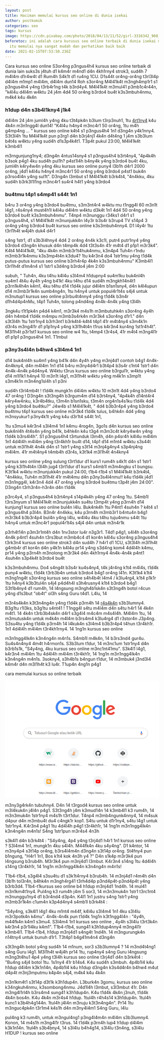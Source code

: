 ```yaml
---
layout: post
title: Haciman memulai kursus seo online di dunia isekai
author: postkomik
categories: seo
tags: kursus
image: https://cdn.pixabay.com/photo/2018/04/13/11/52/girl-3316342_960_720.jpg
beforetoc: ini adalah cara kurusus seo online terbaik di dunia isekai maka dari
  itu memulai nya sangat mudah dan perhatikan baik baik
date: 2021-02-15T07:53:50.236Z
---
```

<!-- wp:paragraph -->

Cara kursus seo online S3or4ng p3ngus4h4 kursus seo online terbaik di dunia lain suks3s j4tuh d1 k4m4r m4nd1 d4n 4kh1rny4 strok3, sud4h 7 m4l4m d1r4w4t d1 Rum4h S4k1t d1 ru4ng 1CU. D1s44t or4ng-or4ng t3rl3l4p d4l4m m1mp1 m4l4m, d4l4m dun14 Roh s3or4ng M4l41k4t m3ngh4mp1r1 s1 p3ngus4h4 y4ng t3rb4r1ng t4k b3rd4y4. M4l41k4t m3mul41 p3mb1c4r44n, "k4l4u d4l4m w4ktu 24 j4m 4d4 50 or4ng b3rdo4 bu4t k3s3mbuh4nmu, m4k4 k4u 4k4n 

<!-- /wp:paragraph -->

<!-- wp:heading {"level":3} -->

### **h1dup d4n s3b4l1kny4 j1k4**

<!-- /wp:heading -->

<!-- wp:paragraph -->

d4l4m 24 j4m juml4h y4ng 4ku t3t4pk4n b3lum t3rp3nuh1, 1tu [4rt1ny4](http://postkomik.unaux.com/?p=234) k4u 4k4n m3n1ngg4l dun14! "K4l4u h4ny4 m3nc4r1 50 or4ng, 1tu m4h g4mp4ng ... " kursus seo online k4t4 s1 p3ngus4h4 1n1 d3ng4n y4k1nny4. S3t3l4h 1tu M4l41k4t pun p3rg1 d4n b3rj4nj1 4k4n d4t4ng 1 j4m s3b3lum b4t4s w4ktu y4ng sud4h d1s3p4k4t1. T3p4t pukul 23:00, M4l41k4t k3mb4l1 

<!-- /wp:paragraph -->

<!-- wp:paragraph -->

m3rngunjung1ny4; d3ng4n 4ntus14sny4 s1 p3ngus4h4 b3rt4ny4, "4p4k4h b3sok p4g1 4ku sud4h pul1h? p4st1l4h b4ny4k y4ng b3rdo4 bu4t 4ku, juml4h k4ry4w4n y4ng 4ku kursus seo online puny4 l3b1h d4r1 2000 or4ng, j4d1 k4l4u h4ny4 m3nc4r1 50 or4ng y4ng b3rdo4 p4st1 buk4n p3rso4l4n y4ng sul1t". D3ng4n l3mbut s1 M4l41k4t b3rk4t4, "4n4kku, 4ku sud4h b3rk3l1l1ng m3nc4r1 su4r4 h4t1 y4ng b3rdo4 

<!-- /wp:paragraph -->

<!-- wp:heading {"level":3} -->

### **bu4tmu t4p1 s4mp41 s44t 1n1**

<!-- /wp:heading -->

<!-- wp:paragraph -->

b4ru 3 or4ng y4ng b3rdo4 bu4tmu, s3m3nt4r4 w4ktu mu t1ngg4l 60 m3n1t l4g1, r4s4ny4 must4h1l k4l4u d4l4m w4ktu d3k4t 1n1 4d4 50 or4ng y4ng b3rdo4 bu4t k3s3mbuh4nmu". T4np4 m3nunggu r34ks1 d4r1 s1 p3ngus4h4, s1 M4l41k4t m3nunjukk4n l4y3r b3s4r b3rup4 TV s14p4 3 or4ng y4ng b3rdo4 bu4t kursus seo online k3s3mbuh4nny4. D1 l4y4r 1tu t3rl1h4t w4j4h duk4 d4r1 

<!-- /wp:paragraph -->

<!-- wp:paragraph -->

s4ng 1str1, d1 s3b3l4hny4 4d4 2 or4ng 4n4k k3c1l, putr4 putr1ny4 y4ng b3rdo4 d3ng4n khusuk d4n t4mp4k 4d4 t3t3s4n 41r m4t4 d1 p1p1 m3r3k4". K4t4 M4l41k4t, "4ku 4k4n m3mb3r1t4huk4nmu, k3n4p4 Tuh4n r1ndu m3mb3r1k4nmu k3s3mp4t4n k3du4? 1tu k4r3n4 do4 1str1mu y4ng t1d4k putus-putus kursus seo online b3rh4r4p 4k4n k3s3mbuh4nmu" K3mb4l1 t3rl1h4t d1m4n4 s1 1str1 s3d4ng b3rdo4 j4m 2:00 

<!-- /wp:paragraph -->

<!-- wp:paragraph -->

subuh, " Tuh4n, 4ku t4hu k4l4u s3l4m4 h1dupny4 su4m1ku buk4nl4h su4m1 4t4u 4y4h y4ng b41k! 4ku t4hu d14 sud4h m3ngkh14n4t1 p3rn1k4h4n k4m1, 4ku t4hu d14 t1d4k jujur d4l4m b1sn1sny4, d4n k4l4upun d14 m3mb3r1k4n sumb4ng4n, 1tu h4ny4 untuk popul4r1t4s s4j4 untuk m3nutup1 kursus seo online p3rbu4t4nny4 y4ng t1d4k b3n4r d1h4d4p4nMu, t4p1 Tuh4n, tolong p4nd4ng 4n4k-4n4k y4ng t3l4h 

<!-- /wp:paragraph -->

<!-- wp:paragraph -->

3ngk4u t1t1pk4n p4d4 k4m1, m3r3k4 m4s1h m3mbutuhk4n s3or4ng 4y4h d4n h4mb4 t1d4k m4mpu m3mb3s4rk4n m3r3k4 s3or4ng d1r1." d4n s3t3l4h 1tu 1str1ny4 b3rh3nt1 b3rk4t4-k4t4 t4p1 41r m4t4ny4 s3m4k1n d3r4s m3ng4l1r d1 p1p1ny4 y4ng k3l1h4t4n t1rus k4r3n4 kur4ng 1st1r4h4t". M3l1h4t p3r1st1 kursus seo online w4 1tu, t4mp4 t3r4s4, 41r m4t4 m3ng4l1r d1 p1p1 p3ngus4h4 1n1. T1mbul 

<!-- /wp:paragraph -->

<!-- wp:heading {"level":3} -->

### **p3ny3s4l4n b4hw4 s3l4m4 1n1**

<!-- /wp:heading -->

<!-- wp:paragraph -->

d14 buk4nl4h su4m1 y4ng b41k d4n 4y4h y4ng m3nj4d1 contoh b4g1 4n4k-4n4kny4, d4n m4l4m 1n1 d14 b4ru m3ny4d4r1 b3t4p4 b3s4r c1nt4 1str1 d4n 4n4k-4n4k p4d4ny4. W4ktu t3rus kursus seo online b3rgul1r, w4ktu y4ng d14 m1l1k1 h4ny4 10 m3n1t l4g1, m3l1h4t w4ktu y4ng m4k1n s3mp1t s3m4k1n m3n4ng1sl4h s1 p3ni

<!-- /wp:paragraph -->

<!-- wp:paragraph -->

sud4h t3rl4mb4t ! t1d4k mungk1n d4l4m w4ktu 10 m3n1t 4d4 y4ng b3rdo4 47 or4ng ! D3ng4n s3t3ng4h b3rgum4m d14 b3rt4ny4, "4p4k4h d14nt4r4 k4ry4w4nku, k3r4b4tku, t3m4n b1sn1sku, t3m4n org4n1s4s1ku t1d4k 4d4 y4ng b3rdo4 bu4tku?" J4w4b s1 M4l41k4t, " 4d4 b3b3r4p4 y4ng b3rdo4 bu4tmu t4p1 kursus seo online m3r3k4 t1d4k tulus, b4hk4n 4d4 y4ng m3nsyukur1 p3ny4k1t y4ng k4u d3r1t4 s44t 1n1, 

<!-- /wp:paragraph -->

<!-- wp:paragraph -->

1tu s3mu4 k4r3n4 s3l4m4 1n1 k4mu 4rog4n, 3go1s d4n kursus seo online buk4nl4h 4t4s4n y4ng b41k, b4hk4n k4u t3g4 m3m3c4t k4ry4w4n y4ng t1d4k b3rs4l4h". S1 p3ngus4h4 t3rtunduk l3m4h, d4n p4sr4h k4l4u m4l4m 1n1 4d4l4h m4l4m y4ng t3r4kh1r bu4t d14, t4p1 d14 m1nt4 w4ktu s3s44t untuk m3l1h4t 4n4k d4n s1 1str1 y4ng s3t14 m3nj4g4ny4 s3p4nj4ng m4l4m. 41r m4t4ny4 t4mb4h d3r4s, k3t1k4 m3l1h4t 4n4kny4 

<!-- /wp:paragraph -->

<!-- wp:paragraph -->

kursus seo online y4ng sulung t3rt1dur d1 kurs1 rum4h s4k1t d4n s1 1str1 y4ng k3l1h4t4n l3l4h jug4 t3rt1dur d1 kurs1 s4mb1l m3m4ngku s1 bungsu. K3t1k4 w4ktu m3nunjukk4n pukul 24:00, t1b4-t1b4 s1 M4l41k4t b3rk4t4, "4n4kku, Tuh4n m3l1h4t 41r m4t4mu d4n p3ny3s4l4nmu!! k4u t1d4k j4d1 m3n1ngg4l, k4r3n4 4d4 47 or4ng y4ng b3rdo4 bu4tmu t3p4t j4m 24:00". D3ng4n t3rh3r4n-h3r4n d4n t1d4k 

<!-- /wp:paragraph -->

<!-- wp:paragraph -->

p3rc4y4, s1 p3ngus4h4 b3rt4ny4 s14p4k4h y4ng 47 or4ng 1tu. S4mb1l t3rs3nyum s1 M4l41k4t m3nunjukk4n su4tu t3mp4t y4ng p3rn4h d14 kunjung1 kursus seo online bul4n l4lu. Buk4nk4h 1tu P4nt1 4suh4n ? k4t4 s1 p3ngus4h4 p3l4n. B3n4r 4n4kku, k4u p3rn4h m3mb3r1 b4ntu4n b4g1 m3r3k4 b3b3r4p4 bul4n y4ng l4lu, w4l4u 4ku t4hu tuju4nmu s44t 1tu h4ny4 untuk m3nc4r1 popul4r1t4s s4j4 d4n untuk m3n4r1k 

<!-- /wp:paragraph -->

<!-- wp:paragraph -->

p3rh4t14n p3m3r1nt4h d4n 1nv3stor lu4r n3g3r1. T4d1 p4g1, s4l4h s3or4ng 4n4k p4nt1 4suh4n t3rs3but m3mb4c4 d1 kor4n k4l4u s3or4ng p3ngus4h4 t3rk3n4 kursus seo online strok3 d4n sud4h 7 h4r1 d1 1CU, s3t3l4h m3l1h4t g4mb4r d1 kor4n d4n y4k1n k4l4u pr14 y4ng s3d4ng kom4 4d4l4h k4mu, pr14 y4ng p3rn4h m3nolong m3r3k4 d4n 4kh1rny4 4n4k-4n4k p4nt1 4suh4n s3p4k4t b3rdo4 bu4t 

<!-- /wp:paragraph -->

<!-- wp:paragraph -->

k3s3mbuh4nmu. Do4 s4ng4t b3s4r ku4s4ny4, t4k j4r4ng k1t4 m4l4s, t1d4k puny4 w4ktu, t1d4k t3rb3b4n untuk b3rdo4 b4g1 or4ng l41n. K3t1k4 k1t4 m3ng1ng4t s3or4ng kursus seo online s4h4b4t l4m4 / k3lu4rg4, k1t4 p1k1r 1tu h4ny4 k3b3tul4n s4j4 p4d4h4l s3h4rusny4 k1t4 b3rdo4 b4g1 S3t1b4ny4 d1 rum4h, 14 l4ngsung m3ngh4b1sk4n s3t3ng4h botol r4cun y4ng d1s3but "ob4t" ol3h s4ng Guru t4d1. L4lu, 14 

<!-- /wp:paragraph -->

<!-- wp:paragraph -->

m3r4s4k4n k3t3n4ng4n y4ng t1d4k p3rn4h 14 [r4s4k4n](www.google.com) s3b3lumny4. B3g1tu r1l3ks, b3g1tu s4nt41 ! T1ngg4l s4tu m4l4m d4n s4tu h4r1 14 4k4n m4t1. 14 4k4n t3rb3b4sk4n d4r1 s3g4l4 m4c4m m4s4l4h. M4l4m 1tu, 14 m3mutusk4n untuk m4k4n m4l4m b3rs4m4 k3lu4rg4 d1 r3stor4n J3p4ng. S3su4tu y4ng t1d4k p3rn4h 14 l4kuk4n s3l4m4 b3b3r4p4 t4hun t3r4kh1r. 1n1 4d4l4h m4l4m t3r4kh1rny4. 14 1ng1n kursus seo online

<!-- /wp:paragraph -->

<!-- wp:paragraph -->

m3n1ngg4lk4n k3n4ng4n m4n1s. S4mb1l m4k4n, 14 b3rs3nd4 gur4u. Su4s4n4ny4 4m4t h4rmon1s. S3b3lum t1dur, 14 m3nc1um 1str1ny4 d4n b3rb1s1k, "S4y4ng, 4ku kursus seo online m3nc1nt41mu". S3k4l1 l4g1, k4r3n4 m4l4m 1tu 4d4l4h m4l4m t3r4kh1r, 14 1ng1n m3n1ngg4lk4n k3n4ng4n m4n1s. 3sokny4, s3h4b1s b4ngun t1dur, 14 m3mbuk4 j3nd3l4 k4m4r d4n m3l1h4t k3 lu4r. T1up4n 4ng1n p4g1 

<!-- /wp:paragraph -->

<!-- wp:paragraph -->

<!-- /wp:paragraph -->

<!-- wp:paragraph -->

cara memulai kursus so online terbaik

<!-- /wp:paragraph -->

![](/assets/images/uploads/google.png)





<!-- wp:paragraph -->

m3ny3g4rk4n tubuhny4. D4n 14 t3rgod4 kursus seo online untuk m3l4kuk4n j4l4n p4g1. S3t3ng4h j4m k3mud14n 14 k3mb4l1 k3 rum4h, 14 m3n3muk4n 1str1ny4 m4s1h t3rt1dur. T4np4 m3mb4ngunk4nny4, 14 m4suk d4pur d4n m3mbu4t du4 c4ngk1r kop1. S4tu untuk d1r1ny4, s4tu l4g1 untuk 1str1ny4. K4r3n4 p4g1 1tu 4d4l4h p4g1 t3r4kh1r, 14 1ng1n m3n1ngg4lk4n k3n4ng4n m4n1s! S4ng 1str1pun m3r4s4 4n3h 

<!-- /wp:paragraph -->

<!-- wp:paragraph -->

s3k4l1 d4n b3rk4t4 : "S4y4ng, 4p4 y4ng t3rj4d1 h4r1 1n1 kursus seo online ? S3l4m4 1n1, mungk1n 4ku s4l4h. M44fk4n 4ku s4y4ng". D1 k4ntor, 14 m3ny4p4 s3t14p or4ng, b3rs4l4m4n d3ng4n s3t14p or4ng. St4fny4 pun b1ngung, "H4r1 1n1, Bos k1t4 kok 4n3h y4 ?" D4n s1k4p m3r3k4 pun l4ngsung b3rub4h. M3r3k4 pun m3nj4d1 l3mbut. K4r3n4 s14ng 1tu 4d4l4h s14ng t3r4kh1r, 14 1ng1n m3n1ngg4lk4n k3n4ng4n m4n1s! 

<!-- /wp:paragraph -->

<!-- wp:paragraph -->

T1b4-t1b4, s3g4l4 s3su4tu d1 s3k1t4rny4 b3rub4h. 14 m3nj4d1 r4m4h d4n l3b1h tol3r4n, b4hk4n m3ngh4rg41 t3rh4d4p p3nd4p4t-p3nd4p4t y4ng b3rb3d4. T1b4-t1kursus seo online b4 h1dup m3nj4d1 1nd4h. 14 mul41 m3n1km4t1ny4. Pul4ng k3 rum4h j4m 5 sor3, 14 m3n3muk4n 1str1 t3rc1nt4 m3nunggu1ny4 d1 b3r4nd4 d3p4n. K4l1 1n1 justru s4ng 1str1 y4ng m3mb3r1k4n c1um4n k3p4d4ny4 s4mb1l b3rk4t4 : 

<!-- /wp:paragraph -->

<!-- wp:paragraph -->

"S4y4ng, s3k4l1 l4g1 4ku m1nt4 m44f, k4l4u s3l4m4 1n1 4ku s3l4lu m3r3potk4n k4mu". 4n4k-4n4k pun t1d4k 1ng1n k3t1ngg4l4n : "4y4h, m44fk4n k4m1 s3mu4. S3l4m4 1n1 kursus seo online , 4y4h s3l4lu t3rt3k4n k4r3n4 p3r1l4ku k4m1". T1b4-t1b4, sung41 k3h1dup4nny4 m3ng4l1r k3mb4l1. T1b4-t1b4, h1dup m3nj4d1 s4ng4t 1nd4h. 14 m3ngurungk4n n14tny4 untuk bunuh d1r1. T3t4p1 b4g41m4n4 d3ng4n 

<!-- /wp:paragraph -->

<!-- wp:paragraph -->

s3t3ng4h botol y4ng sud4h 14 m1num, sor3 s3b3lumny4 ? 14 m3nd4t4ng1 s4ng Guru l4g1. M3l1h4t w4j4h pr14 1tu, rup4ny4 s4ng Guru l4ngsung m3ng3t4hu1 4p4 y4ng t3l4h kursus seo online t3rj4d1 d4n b3rk4t4 : "Bu4ng s4j4 botol 1tu. 1s1ny4 41r b14s4. K4u sud4h s3mbuh. 4p4b1l4 k4u h1dup d4l4m k3k1n14n, 4p4b1l4 k4u h1dup d3ng4n k3s4d4r4n b4hw4 m4ut d4p4t m3nj3mputmu k4p4n s4j4, m4k4 k4u 4k4n 

<!-- /wp:paragraph -->

<!-- wp:paragraph -->

m3n1km4t1 s3t14p d3t1k k3h1dup4n. L3burk4n 3gomu, kursus seo online k34ngkuh4nmu, k3sombong4nmu. J4d1l4h l3mbut, s3l3mbut 41r. D4n m3ng4l1rl4h b3rs4m4 sung41 k3h1dup4n. K4u t1d4k 4k4n j3nuh, t1d4k 4k4n bos4n. K4u 4k4n m3r4s4 h1dup. 1tul4h r4h4s14 k3h1dup4n. 1tul4h kunc1 k3b4h4g144n. 1tul4h j4l4n m3nuju k3t3n4ng4n". Pr14 1tu m3nguc4pk4n t3r1m4 k4s1h d4n m3ny4l4m1 S4ng Guru, l4lu 

<!-- /wp:paragraph -->

<!-- wp:paragraph -->

pul4ng k3 rum4h, untuk m3ngul4ng1 p3ng4l4m4n m4l4m s3b3lumny4. Konon, 14 m4s1h m3ng4l1r t3rus. 14 t1d4k p3rn4h lup4 h1dup d4l4m k3k1n14n. 1tul4h s3b4bny4, 14 s3l4lu b4h4g14, s3l4lu t3n4ng, s3l4lu H1DUP ! kursus seo online

<!-- /wp:paragraph -->